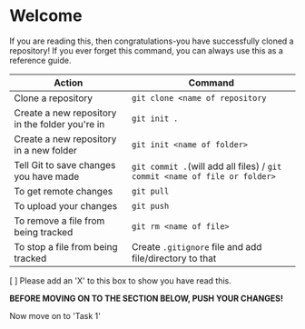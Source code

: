 # Welcome
If you are reading this, then congratulations-you have successfully cloned a repository!
If you ever forget this command, you can always use this as a reference guide.

|Action |Command |
|---|---|
| Clone a repository|`git clone <name of repository` |
| Create a new repository in the folder you're in |`git init .` |
| Create a new repository in a new folder |`git init <name of folder>` |
| Tell Git to save changes you have made |`git commit .`(will add all files) / `git commit <name of file or folder>` |
| To get remote changes |`git pull`|
| To upload your changes |`git push`|
| To remove a file from being tracked |`git rm <name of file>`|
| To stop a file from being tracked |Create `.gitignore` file and add file/directory to that|

[ ] Please add an 'X' to this box to show you have read this.

**BEFORE MOVING ON TO THE SECTION BELOW, PUSH YOUR CHANGES!**

Now move on to 'Task 1'
